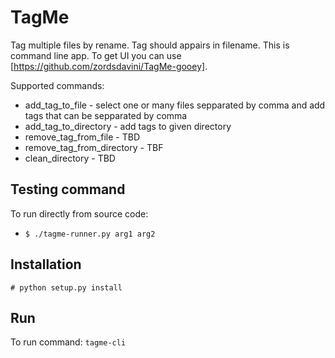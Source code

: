 # TagMe
Tag multiple files by rename. Tag should appairs in filename. This is command line app. To get UI you can use
[https://github.com/zordsdavini/TagMe-gooey].

Supported commands:
  - add_tag_to_file - select one or many files sepparated by comma and add tags that can be sepparated by comma
  - add_tag_to_directory - add tags to given directory
  - remove_tag_from_file - TBD
  - remove_tag_from_directory - TBF
  - clean_directory - TBD


## Testing command
To run directly from source code:
- `$ ./tagme-runner.py arg1 arg2`

## Installation
`# python setup.py install`

## Run
To run command: `tagme-cli`
